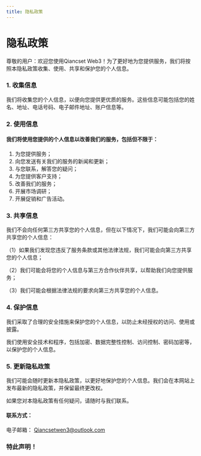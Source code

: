 ```yaml
---
title: 隐私政策
---
```


# 隐私政策

尊敬的用户：欢迎您使用Qiancset Web3！为了更好地为您提供服务，我们将按照本隐私政策收集、使用、共享和保护您的个人信息。

### 1. 收集信息

我们将收集您的个人信息，以便向您提供更优质的服务。这些信息可能包括您的姓名、地址、电话号码、电子邮件地址、账户信息等。

### 2. 使用信息

#### 我们将使用您提供的个人信息以改善我们的服务，包括但不限于：

1. 为您提供服务；
2. 向您发送有关我们的服务的新闻和更新；
3. 与您联系，解答您的疑问；
4. 为您提供客户支持；
5. 改善我们的服务；
6. 开展市场调研；
7. 开展促销和广告活动。

### 3. 共享信息

我们不会向任何第三方共享您的个人信息，但在以下情况下，我们可能会向第三方共享您的个人信息：

（1）如果我们发现您违反了服务条款或其他法律法规，我们可能会向第三方共享您的个人信息；

（2）我们可能会将您的个人信息与第三方合作伙伴共享，以帮助我们向您提供服务；

（3）我们可能会根据法律法规的要求向第三方共享您的个人信息。

### 4. 保护信息

我们采取了合理的安全措施来保护您的个人信息，以防止未经授权的访问、使用或披露。

我们使用安全技术和程序，包括加密、数据完整性控制、访问控制、密码加密等，以保护您的个人信息。

### 5. 更新隐私政策

我们可能会随时更新本隐私政策，以更好地保护您的个人信息。我们会在本网站上发布最新的隐私政策，并保留最终更改权。

如果您对本隐私政策有任何疑问，请随时与我们联系。

#### 联系方式：

电子邮箱： Qiancsetwen3@outlook.com

### 特此声明！
